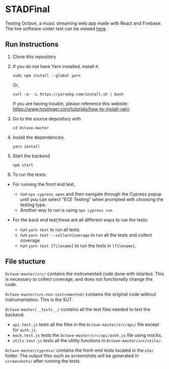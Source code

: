 # STADFinal

Testing Octave, a music streaming web app made with React and Firebase. The live software under test can be viewed [here](https://octave-music.web.app/).

## Run Instructions
1. Clone this repository 


2. If you do not have Yarn installed, install it. 
     ```
     sudo npm install --global yarn
     ```
     Or, 
     ```
     curl -o- -L https://yarnpkg.com/install.sh | bash
     ```
     If you are having trouble, please reference this website: https://www.hostinger.com/tutorials/how-to-install-yarn

3. Go to the source depository with
   ```
   cd Octave-master
   ```
4. Install the dependencies. 
   ```
   yarn install
   ```
5. Start the backend
   ```
   npm start
   ```

6. To run the tests:
- For running the front end test, 
  - run `npx cypress open` and then navigate through the Cypress popup until you can select "ECE Testing" when prompted with choosing the testing type. 
  - Another way to run is using `npx cypress run`

- For the back end test,these are all different ways to run the tests:
  - run `yarn test` to run all tests
  - run `yarn test --collectCoverage` to run all the tests and collect coverage
  - run `yarn test [filename]` to run the tests in `[filename]`.

## File stucture
`Octave-master/src/` contains the instrumented code done with istanbul. This is necessary to collect coverage, and does not functionally change the code. 



`Octave-master/src-non-instrumented/` contains the original code without instrumentation. This is the SUT. 


`Octave-master/__tests__/` contains all the test files needed to test the backend. 
- `api.test.js` tests all the files in the `Octave-master/src/api/` file except for `auth.js`.
- `mock.test.js` tests the `Octave-master/src/api/auth.js` file using mocks.
- `utils.test.js` tests all the utility functions in `Octave-master/src/utils/`.


`Octave-master/cypress/` contains the front-end tests located in the `e2e/` folder. The output files such as screenshots will be generated in `screenshots/` after running the tests.